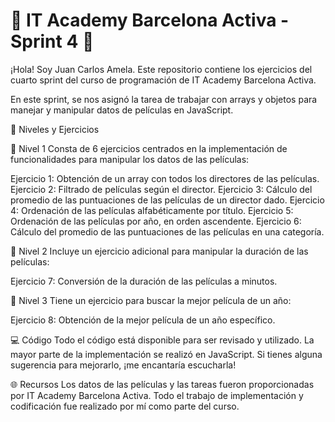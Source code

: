# 🚀 IT Academy Barcelona Activa - Sprint 4 🚀

¡Hola! Soy Juan Carlos Amela. Este repositorio contiene los ejercicios del cuarto sprint del curso de programación de IT Academy Barcelona Activa.

En este sprint, se nos asignó la tarea de trabajar con arrays y objetos para manejar y manipular datos de películas en JavaScript.

🎯 Niveles y Ejercicios

📘 Nivel 1
Consta de 6 ejercicios centrados en la implementación de funcionalidades para manipular los datos de las películas:

Ejercicio 1: Obtención de un array con todos los directores de las películas.
Ejercicio 2: Filtrado de películas según el director.
Ejercicio 3: Cálculo del promedio de las puntuaciones de las películas de un director dado.
Ejercicio 4: Ordenación de las películas alfabéticamente por título.
Ejercicio 5: Ordenación de las películas por año, en orden ascendente.
Ejercicio 6: Cálculo del promedio de las puntuaciones de las películas en una categoría.

📗 Nivel 2
Incluye un ejercicio adicional para manipular la duración de las películas:

Ejercicio 7: Conversión de la duración de las películas a minutos.

📕 Nivel 3
Tiene un ejercicio para buscar la mejor película de un año:

Ejercicio 8: Obtención de la mejor película de un año específico.

💻 Código
Todo el código está disponible para ser revisado y utilizado. La mayor parte de la implementación se realizó en JavaScript. Si tienes alguna sugerencia para mejorarlo, ¡me encantaría escucharla!

🌐 Recursos
Los datos de las películas y las tareas fueron proporcionadas por IT Academy Barcelona Activa. Todo el trabajo de implementación y codificación fue realizado por mí como parte del curso.
